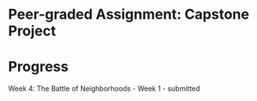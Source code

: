 # Peer-graded Assignment: Capstone Project
# Progress
Week 4: The Battle of Neighborhoods - Week 1 - submitted
